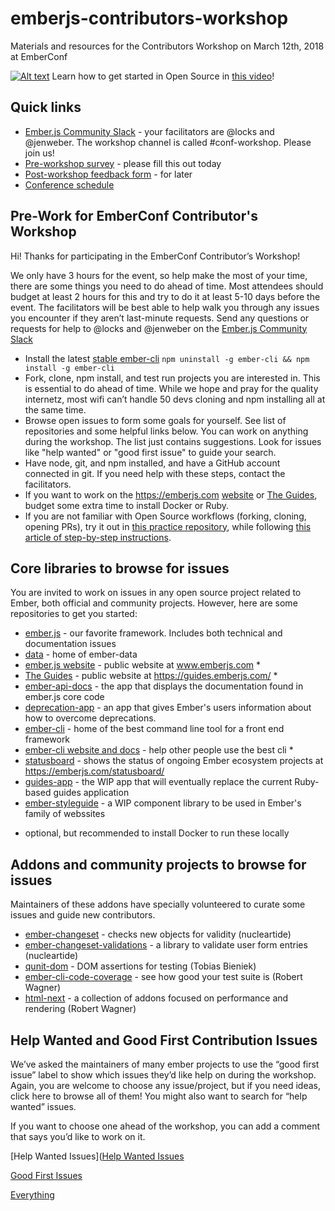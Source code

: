 # emberjs-contributors-workshop
Materials and resources for the Contributors Workshop on March 12th, 2018 at EmberConf

[![Alt text](https://img.youtube.com/vi/FgqXdsK6ohE/0.jpg)](https://www.youtube.com/watch?v=FgqXdsK6ohE)
Learn how to get started in Open Source in [this video](https://www.youtube.com/watch?v=FgqXdsK6ohE)!

## Quick links
- [Ember.js Community Slack](https://ember-community-slackin.herokuapp.com/) - your facilitators are @locks and @jenweber. The workshop channel is called #conf-workshop. Please join us!
- [Pre-workshop survey](https://tilde.wufoo.com/forms/p12e9bep09a1yoa/) - please fill this out today
- [Post-workshop feedback form](https://tilde.wufoo.com/forms/png9ogu0w645f2/) - for later
- [Conference schedule](https://emberconf.com/schedule.html#contributors-workshop)

## Pre-Work for EmberConf Contributor's Workshop

Hi! Thanks for participating in the EmberConf Contributor’s Workshop! 

We only have 3 hours for the event, so help make the most of your time, there are some things you need to do ahead of time. Most attendees should budget at least 2 hours for this and try to do it at least 5-10 days before the event. The facilitators will be best able to help walk you through any issues you encounter if they aren’t last-minute requests. Send any questions or requests for help to @locks and @jenweber on the [Ember.js Community Slack](https://ember-community-slackin.herokuapp.com/)

- Install the latest [stable ember-cli](https://github.com/ember-cli/ember-cli/releases) `npm uninstall -g ember-cli &&
npm install -g ember-cli`
- Fork, clone, npm install, and test run projects you are interested in. This is essential to do ahead of time. While we hope and pray for the quality internetz, most wifi can’t handle 50 devs cloning and npm installing all at the same time.
- Browse open issues to form some goals for yourself. See list of repositories and some helpful links below. You can work on anything during the workshop. The list just contains suggestions. Look for
issues like "help wanted" or "good first issue" to guide your search.
- Have node, git, and npm installed, and have a GitHub account connected in git. If you need help with these steps, contact the facilitators.
- If you want to work on the https://emberjs.com [website](https://github.com/emberjs/website) or [The Guides](https://github.com/emberjs/guides), budget some extra time to install Docker or Ruby.
- If you are not familiar with Open Source workflows (forking, cloning, opening PRs), try it out in [this practice repository](https://github.com/jenweber/our-open-source-contributions), while following [this article of step-by-step instructions](https://medium.com/@jenweber/your-first-open-source-contribution-a-step-by-step-technical-guide-d3aca55cc5a6).

## Core libraries to browse for issues

You are invited to work on issues in any open source project related to Ember, both official and
community projects. However, here are some repositories to get you started:

- [ember.js](https://github.com/emberjs/ember.js) - our favorite framework. Includes both technical and documentation issues
- [data](https://github.com/emberjs/data) - home of ember-data
- [ember.js website](https://github.com/emberjs/website) - public website at www.emberjs.com *
- [The Guides](https://github.com/emberjs/guides) - public website at https://guides.emberjs.com/ *
- [ember-api-docs](https://github.com/ember-learn/ember-api-docs) - the app that displays the documentation found in ember.js core code
- [deprecation-app](https://github.com/ember-learn/deprecation-app) - an app that gives Ember's users
information about how to overcome deprecations.
- [ember-cli](https://github.com/ember-cli/ember-cli) - home of the best command line tool for a front end framework
- [ember-cli website and docs](https://github.com/ember-cli/ember-cli.github.io) - help other people use the best cli *
- [statusboard](https://github.com/ember-learn/statusboard) - shows the status of ongoing Ember ecosystem projects at https://emberjs.com/statusboard/
- [guides-app](https://github.com/ember-learn/guides-app) - the WIP app that will eventually replace
the current Ruby-based guides application
- [ember-styleguide](https://github.com/ember-learn/ember-styleguide) - a WIP component library to be
used in Ember's family of webssites

* optional, but recommended to install Docker to run these locally

## Addons and community projects to browse for issues

Maintainers of these addons have specially volunteered to curate some issues and guide new contributors.

- [ember-changeset](https://github.com/poteto/ember-changeset) - checks new objects for validity (nucleartide)
- [ember-changeset-validations](https://github.com/poteto/ember-changeset-validations) - a library to validate user form entries (nucleartide)
- [qunit-dom](https://github.com/simplabs/qunit-dom) - DOM assertions for testing (Tobias Bieniek)
- [ember-cli-code-coverage](https://github.com/kategengler/ember-cli-code-coverage) - see how good your test suite is (Robert Wagner)
- [html-next](https://github.com/html-next) - a collection of addons focused on performance and rendering (Robert Wagner)

## Help Wanted and Good First Contribution Issues
We’ve asked the maintainers of many ember projects to use the “good first issue” label to show which issues they’d like help on during the workshop. Again, you are welcome to choose any issue/project, but if you need ideas, click here to browse all of them! You might also want to search for “help wanted” issues.

If you want to choose one ahead of the workshop, you can add a comment that says you’d like to work on it.

[Help Wanted Issues]([Help Wanted Issues](https://github.com/search?utf8=%E2%9C%93&q=repo%3Aemberjs%2Fember.js+repo%3Aemberjs%2Fdata+repo%3Aemberjs%2Fwebsite+repo%3Aemberjs%2Fguies+repo%3Aember-learn%2Fguides-app+repo%3Aember-learn%2Fguides-source+repo%3Aember-learn%2Fember-jsonapi-docs+repo%3Aember-learn%2Fdeprecations-app+repo%3Asimplabs%2Fqunit-dom+repo%3Aember-learn%2Fstatusboard+repo%3Apoteto%2Fember-changeset-validations+repo%3Apoteto%2Fember-changeset+label%3A%22help+wanted%22&type=Issues&ref=advsearch&l=&l=)

[Good First Issues](https://github.com/search?utf8=%E2%9C%93&q=repo%3Aemberjs%2Fember.js+repo%3Aemberjs%2Fdata+repo%3Aemberjs%2Fwebsite+repo%3Aemberjs%2Fguies+repo%3Aember-learn%2Fguides-app+repo%3Aember-learn%2Fguides-source+repo%3Aember-learn%2Fember-jsonapi-docs+repo%3Aember-learn%2Fdeprecations-app+repo%3Asimplabs%2Fqunit-dom+repo%3Aember-learn%2Fstatusboard+repo%3Apoteto%2Fember-changeset-validations+repo%3Apoteto%2Fember-changeset+label%3A%22good+first+issue%22&type=Issues&ref=advsearch&l=&l=)

[Everything](https://github.com/search?utf8=%E2%9C%93&q=repo%3Aemberjs%2Fember.js+repo%3Aemberjs%2Fdata+repo%3Aemberjs%2Fwebsite+repo%3Aemberjs%2Fguies+repo%3Aember-learn%2Fguides-app+repo%3Aember-learn%2Fguides-source+repo%3Aember-learn%2Fember-jsonapi-docs+repo%3Aember-learn%2Fdeprecations-app+repo%3Asimplabs%2Fqunit-dom+repo%3Aember-learn%2Fstatusboard+repo%3Apoteto%2Fember-changeset-validations+repo%3Apoteto%2Fember-changeset&type=Issues&ref=advsearch&l=&l=)
